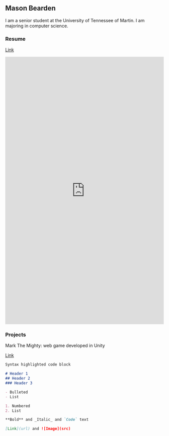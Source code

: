 ## Mason Bearden

I am a senior student at the University of Tennessee of Martin. I am majoring in computer science.

### Resume

[Link](https://Bearden.github.io/Resume/Bearden_Resume.pdf)

<embed src="https://Bearden3.github.io/Resume/Bearden_Resume.pdf" width="100%" height="850px" type="application/pdf" />


### Projects
Mark The Mighty: web game developed in Unity

[Link](https://mark-the-mighty.web.app/)


```markdown
Syntax highlighted code block

# Header 1
## Header 2
### Header 3

- Bulleted
- List

1. Numbered
2. List

**Bold** and _Italic_ and `Code` text

[Link](url) and ![Image](src)
```


